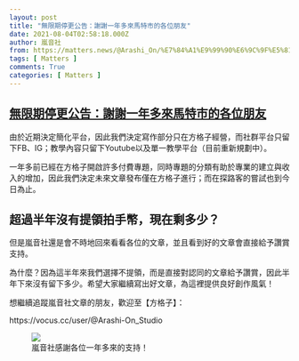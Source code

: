 ```yaml
---
layout: post
title: "無限期停更公告：謝謝一年多來馬特市的各位朋友"
date: 2021-08-04T02:58:18.000Z
author: 嵐音社
from: https://matters.news/@Arashi_On/%E7%84%A1%E9%99%90%E6%9C%9F%E5%81%9C%E6%9B%B4%E5%85%AC%E5%91%8A-%E8%AC%9D%E8%AC%9D%E4%B8%80%E5%B9%B4%E5%A4%9A%E4%BE%86%E9%A6%AC%E7%89%B9%E5%B8%82%E7%9A%84%E5%90%84%E4%BD%8D%E6%9C%8B%E5%8F%8B-bafyreiephkzdq64d3os3czqi5uip4gmai4zxtwdjzussdih6nfrksderiy
tags: [ Matters ]
comments: True
categories: [ Matters ]
---
```

<!--1628045898000-->
[無限期停更公告：謝謝一年多來馬特市的各位朋友](https://matters.news/@Arashi_On/%E7%84%A1%E9%99%90%E6%9C%9F%E5%81%9C%E6%9B%B4%E5%85%AC%E5%91%8A-%E8%AC%9D%E8%AC%9D%E4%B8%80%E5%B9%B4%E5%A4%9A%E4%BE%86%E9%A6%AC%E7%89%B9%E5%B8%82%E7%9A%84%E5%90%84%E4%BD%8D%E6%9C%8B%E5%8F%8B-bafyreiephkzdq64d3os3czqi5uip4gmai4zxtwdjzussdih6nfrksderiy)
------

<div>
<p>由於近期決定簡化平台，因此我們決定寫作部分只在方格子經營，而社群平台只留下FB、IG；教學內容只留下Youtube以及單一教學平台（目前重新規劃中）。</p><p>一年多前已經在方格子開啟許多付費專題，同時專題的分類有助於專業的建立與收入的增加，因此我們決定未來文章發布僅在方格子進行；而在探路客的嘗試也到今日為止。</p><h2>超過半年沒有提領拍手幣，現在剩多少？</h2><p>但是嵐音社還是會不時地回來看看各位的文章，並且看到好的文章會直接給予讚賞支持。</p><p>為什麼？因為這半年來我們選擇不提領，而是直接對認同的文章給予讚賞，因此半年下來沒有留下多少。希望大家繼續寫出好文章，為這裡提供良好創作風氣！</p><p>想繼續追蹤嵐音社文章的朋友，歡迎至【方格子】：</p><p>https://vocus.cc/user/@Arashi-On_Studio</p><figure class="image"><img src="https://assets.matters.news/embed/117f8276-a873-4481-b36b-d0d07599a392.jpeg" data-asset-id="117f8276-a873-4481-b36b-d0d07599a392" referrerpolicy="no-referrer"><figcaption><span>嵐音社感謝各位一年多來的支持！</span></figcaption></figure><p><br class="smart"></p>
</div>
